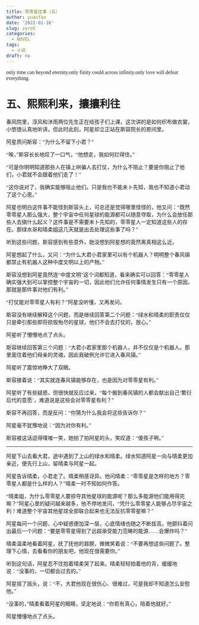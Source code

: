 ```yaml
---
title: 零零星往事（五）
author: yuanfan
date: '2022-01-16'
slug: zero5
categories:
  - NOVEL
tags:
  - 小说
draft: no
---
```


<font face="微软雅黑">only time can beyond eternity.only finity could across infinity.only love will defeat everything.

<!--more-->

# 五、熙熙利来，攘攘利往

春风院里，淳风和沐雨两位先生正在给孩子们上课，这次讲的是如何织布做衣裳，小悠很认真地听讲。但此时此刻，阿星却立正站在斯容院长的房间里。

阿星质问斯容：“为什么不留下小君？”

“唉，”斯容长长地叹了一口气，“他想走，我如何拦得住。”

“可是你明明知道那些人在镇上哄骗人去打仗，为什么不阻止？要是你阻止了他们，小君就不会跟着他们走了！”

“这你说对了，我确实能够阻止他们。只是我也不能未卜先知，我也不知道小君动了这个心思。”

阿星也明白这件事不能怪到斯容头上，可总还是觉得哪里怪怪的，他又问：“既然零零星人那么强大，整个宇宙中任何星球的能源都可以随意夺取，为什么会放任那些人去搞什么起义？这件事是不需要未卜先知的，零零星人一定知道这些人的存在。那绿水哥和晴柔姐这几天就是出去处理这些事了吗？”

听到这些问题，斯容感到有些意外，她没想到阿星想的竟然离真相这么近。

阿星想起了什么，又问：“为什么大君小君家里可以有个机器人？明明整个春风镇都禁止有机器人这种中度文明以上的产物。”

斯容没想到阿星竟然连“中度文明”这个词都知道，看来确实可以回答：“零零星人确实强大到可以掌控整个宇宙的一切，因此他们允许任何事情发生只有一个原因，那就是那件事对他们有利。”

“打仗能对零零星人有利？”阿星没听懂，又再发问。

斯容没有继续解释这个问题，而是继续回答第二个问题：“绿水和晴柔的职责仅仅只是牵引那些即将损毁殆尽的星球，他们不会去打仗的，放心。”

阿星听了懵懵地点了点头。

斯容继续回答第三个问题：“大君小君家里那个机器人，并不仅仅是个机器人。那里面住着他们母亲的灵魂，因此我破例允许它进入春风镇。”

阿星听了震惊地睁大了双眼。

斯容接着说：“其实就连春风镇能够存在，也是因为对零零星有利。”

阿星听了有些疑惑，但很快就反应过来，“每个搬到春风镇的人都会献出自己‘繁衍后代的意愿’，难道说是这些会对零零星有利？”

斯容不再回答，而是反问：“你猜为什么我会将这些告诉你？”

阿星毫不犹豫地说：“因为对你有利。”

斯容被这话逗得噗嗤一笑，她拍了拍阿星的头，笑叹道：“傻孩子啊。”

------

阿星下山去看大君，途中遇到了上山的绿水和晴柔。绿水知道阿星一向与晴柔更加亲近，便先行上山，留晴柔与阿星一起。

阿星告诉晴柔，小君走了。晴柔稍感讶异。他问晴柔：“零零星是怎样的地方？零零星人都是什么样的人？”晴柔一时不知如何作答。

“晴柔姐，为什么零零星人要掠夺其他星球的能源呢？那么多能源他们能用得完嘛？”阿星心里的疑问越来越多，他不停地发问，“凭什么零零星人能够占尽宇宙之利！难道整个宇宙其他星球全部联合起来也无法反抗零零星嘛？”

阿星每问一个问题，心中疑惑便加深一层，心底情绪也随之不断拔高，他颤抖着问出最后一个问题：“要是零零星得到了远超承受能力范畴的能源……会爆炸吗？”

晴柔温柔地看着阿星，抚了抚他的肩膀，微微笑着说：“不要再想这些问题了。整理下心情，去看看你的朋友吧，他现在很需要你。”

听到这句话，阿星忍不住抱着晴柔哭了起来。晴柔轻轻拍着他的背，缓缓地说：“没事的，一切都会过去的。”

阿星摇了摇头，说：“不，大君他现在很伤心、很难过，可是我却不知道怎么安慰他。”

“没事的，”晴柔看着阿星的眼睛，坚定地说：“你若有真心，陪着他就好。”

阿星懵懂地点了点头。
